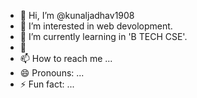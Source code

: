 - 👋 Hi, I’m @kunaljadhav1908
- 👀 I’m interested in web devolopment.
- 🌱 I’m currently learning  in 'B TECH CSE'.
- 💞
- 📫 How to reach me ...
- 😄 Pronouns: ...
- ⚡ Fun fact: ...

<!---
kunaljadhav1908/kunaljadhav1908 is a ✨ special ✨ repository because its `README.md` (this file) appears on your GitHub profile.
You can click the Preview link to take a look at your changes.
--->
